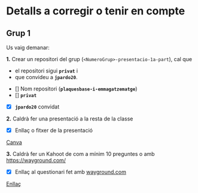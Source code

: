 # Detalls a corregir o tenir en compte

## Grup 1

Us vaig demanar:

**1.** Crear un repositori del grup (`<NumeroGrup>-presentacio-1a-part`), cal que
   * el repositori sigui **`privat`** i
   * que convideu a **`jpardo20`**. 

- [] Nom repositori (**`plaquesbase-i-emmagatzematge`**)
- [] **`privat`**
- [x] **`jpardo20`** convidat

**2.** Caldrà fer una presentació a la resta de la classe

- [x] Enllaç o fitxer de la presentació

[Canva](https://www.canva.com/design/DAG1qLiFB3I/5z8yJAigXAN0Z8Xbp2jf7Q/edit?utm_content=DAG1qLiFB3I&utm_campaign=designshare&utm_medium=link2&utm_source=sharebutton)


**3.** Caldrà fer un Kahoot de com a mínim 10 preguntes o amb https://wayground.com/

- [x] Enllaç al questionari fet amb [wayground.com](https://wayground.com/)

[Enllaç](https://wayground.com/admin/quiz/68f74995d64e51493631d212?source=quiz_share)